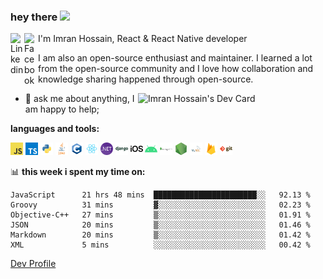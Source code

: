 ### hey there <img src="https://media.giphy.com/media/hvRJCLFzcasrR4ia7z/giphy.gif" width="25px">

<a href="https://www.linkedin.com/in/imran-imu/">
   <img align="left" alt="Linkedin" width="22px" src="https://content.linkedin.com/content/dam/me/business/en-us/amp/brand-site/v2/bg/LI-Bug.svg.original.svg" />
</a>
<a href="https://www.facebook.com/newrian">
  <img align="left" alt="Facebook" width="22px" src="https://gist.githubusercontent.com/ChrisBup/6100ff7896dc235a136bfd47bfff147d/raw/ef5b3e190c633fbb009884d54219699b0340a7af/social-icon-facebook.svg" />
</a>  

I'm Imran Hossain, React & React Native developer

I am also an open-source enthusiast and maintainer. I learned a lot from the open-source community and I love how collaboration and knowledge sharing happened through open-source.

<img align="right" src="https://api.daily.dev/devcards/641108923b3648e5b4f75f005aba428b.png?r=b0c" width="300" alt="Imran Hossain's Dev Card"/>

- 💬 ask me about anything, I am happy to help;

**languages and tools:**

<code><img height="20" src="https://raw.githubusercontent.com/github/explore/80688e429a7d4ef2fca1e82350fe8e3517d3494d/topics/javascript/javascript.png"></code>
<code><img height="20" src="https://raw.githubusercontent.com/github/explore/80688e429a7d4ef2fca1e82350fe8e3517d3494d/topics/typescript/typescript.png"></code>
<code><img height="20" src="https://raw.githubusercontent.com/github/explore/80688e429a7d4ef2fca1e82350fe8e3517d3494d/topics/python/python.png"></code>
<code><img height="20" src="https://raw.githubusercontent.com/github/explore/80688e429a7d4ef2fca1e82350fe8e3517d3494d/topics/java/java.png"></code>
<code><img height="20" src="https://raw.githubusercontent.com/github/explore/80688e429a7d4ef2fca1e82350fe8e3517d3494d/topics/c/c.png"></code>
<code><img height="20" src="https://raw.githubusercontent.com/github/explore/80688e429a7d4ef2fca1e82350fe8e3517d3494d/topics/react/react.png"></code>
<code><img height="20" src="https://raw.githubusercontent.com/github/explore/80688e429a7d4ef2fca1e82350fe8e3517d3494d/topics/dotnet/dotnet.png"></code>
<code><img height="20" src="https://raw.githubusercontent.com/github/explore/80688e429a7d4ef2fca1e82350fe8e3517d3494d/topics/django/django.png"></code>
<code><img height="20" src="https://raw.githubusercontent.com/github/explore/80688e429a7d4ef2fca1e82350fe8e3517d3494d/topics/ios/ios.png"></code>
<code><img height="20" src="https://raw.githubusercontent.com/github/explore/80688e429a7d4ef2fca1e82350fe8e3517d3494d/topics/android/android.png"></code>
<code><img height="20" src="https://raw.githubusercontent.com/github/explore/80688e429a7d4ef2fca1e82350fe8e3517d3494d/topics/mongodb/mongodb.png"></code>
<code><img height="20" src="https://raw.githubusercontent.com/github/explore/80688e429a7d4ef2fca1e82350fe8e3517d3494d/topics/nodejs/nodejs.png"></code>
<code><img height="20" src="https://raw.githubusercontent.com/github/explore/80688e429a7d4ef2fca1e82350fe8e3517d3494d/topics/mysql/mysql.png"></code>
<code><img height="20" src="https://raw.githubusercontent.com/github/explore/80688e429a7d4ef2fca1e82350fe8e3517d3494d/topics/firebase/firebase.png"></code>
<code><img height="20" src="https://raw.githubusercontent.com/github/explore/80688e429a7d4ef2fca1e82350fe8e3517d3494d/topics/git/git.png"></code>

📊 **this week i spent my time on:**

<!--START_SECTION:waka-->

```text
JavaScript      21 hrs 48 mins  ███████████████████████░░   92.13 %
Groovy          31 mins         ▓░░░░░░░░░░░░░░░░░░░░░░░░   02.23 %
Objective-C++   27 mins         ▒░░░░░░░░░░░░░░░░░░░░░░░░   01.91 %
JSON            20 mins         ▒░░░░░░░░░░░░░░░░░░░░░░░░   01.46 %
Markdown        20 mins         ▒░░░░░░░░░░░░░░░░░░░░░░░░   01.42 %
XML             5 mins          ░░░░░░░░░░░░░░░░░░░░░░░░░   00.42 %
```

<a href="https://app.daily.dev/imranimu" target="_blank" class="button pill">Dev Profile</a>

<!--END_SECTION:waka-->
<!-- 
📈 my github stats

<p align="center"> <img src="https://github-readme-stats.vercel.app/api?username=imranimu&show_icons=true&theme=gotham" alt="imranimu" /> -->
